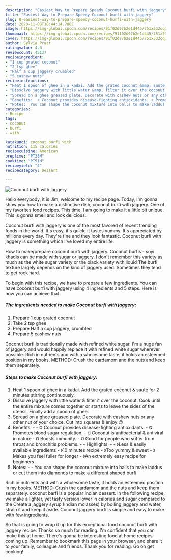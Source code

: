 ```yaml
---
description: "Easiest Way to Prepare Speedy Coconut burfi with jaggery"
title: "Easiest Way to Prepare Speedy Coconut burfi with jaggery"
slug: 8-easiest-way-to-prepare-speedy-coconut-burfi-with-jaggery
date: 2020-11-08T18:44:14.788Z
image: https://img-global.cpcdn.com/recipes/91f02d97b2e1d445/751x532cq70/coconut-burfi-with-jaggery-recipe-main-photo.jpg
thumbnail: https://img-global.cpcdn.com/recipes/91f02d97b2e1d445/751x532cq70/coconut-burfi-with-jaggery-recipe-main-photo.jpg
cover: https://img-global.cpcdn.com/recipes/91f02d97b2e1d445/751x532cq70/coconut-burfi-with-jaggery-recipe-main-photo.jpg
author: Sylvia Pratt
ratingvalue: 4.6
reviewcount: 45137
recipeingredient:
- "1 cup grated coconut"
- "2 tsp ghee"
- "Half a cup jaggery crumbled"
- "5 cashew nuts"
recipeinstructions:
- "Heat 1 spoon of ghee in a kadai. Add the grated coconut &amp; saute for 2 minutes stirring continuously."
- "Dissolve jaggery with little water &amp; filter it over the coconut. Cook until the entire mixture comes together or starts to leave the sides of the utensil. Finally add a spoon of ghee."
- "Spread on a ghee greased plate. Decorate with cashew nuts or any other nut of your choice. Cut into squares &amp; enjoy 😉"
- "Benefits:  ¤ Coconut provides disease-fighting antioxidants. ¤ Promotes blood sugar regulation. ¤ Coconut is antibacterial &amp; antiviral in nature ¤ Boosts immunity.  ¤ Good for people who suffer from throat and bronchitis problems.  Highlights:  》Less &amp; easily available ingredients  》10 minutes recipe  》Too yummy &amp; sweet  》Makes you feel fuller for longer  》An extremely easy recipe for beginners"
- "Notes:  You can shape the coconut mixture into balls to make laddus or cut them into diamonds to make a different shaped burfi"
categories:
- Recipe
tags:
- coconut
- burfi
- with

katakunci: coconut burfi with 
nutrition: 115 calories
recipecuisine: American
preptime: "PT38M"
cooktime: "PT51M"
recipeyield: "4"
recipecategory: Dessert

---
```



![Coconut burfi with jaggery](https://img-global.cpcdn.com/recipes/91f02d97b2e1d445/751x532cq70/coconut-burfi-with-jaggery-recipe-main-photo.jpg)

Hello everybody, it is Jim, welcome to my recipe page. Today, I'm gonna show you how to make a distinctive dish, coconut burfi with jaggery. One of my favorites food recipes. This time, I am going to make it a little bit unique. This is gonna smell and look delicious.

Coconut burfi with jaggery is one of the most favored of recent trending foods in the world. It's easy, it's quick, it tastes yummy. It's appreciated by millions every day. They're fine and they look fantastic. Coconut burfi with jaggery is something which I've loved my entire life.

How to make/prepare coconut burfi with jaggery. Coconut burfis - soyi khadis can be made with sugar or jaggery. I don&#39;t remember this variety as much as the white sugar variety or the black variety with liquid The burfi texture largely depends on the kind of jaggery used. Sometimes they tend to get rock hard.


To begin with this recipe, we have to prepare a few ingredients. You can have coconut burfi with jaggery using 4 ingredients and 5 steps. Here is how you can achieve that.

<!--inarticleads1-->

##### The ingredients needed to make Coconut burfi with jaggery:

1. Prepare 1 cup grated coconut
1. Take 2 tsp ghee
1. Prepare Half a cup jaggery, crumbled
1. Prepare 5 cashew nuts


Coconut burfi is traditionally made with refined white sugar. I&#39;m a huge fan of jaggery and would happily replace it with refined white sugar wherever possible. Rich in nutrients and with a wholesome taste, it holds an esteemed position in my books. METHOD: Crush the cardamom and the nuts and keep them separately. 

<!--inarticleads2-->

##### Steps to make Coconut burfi with jaggery:

1. Heat 1 spoon of ghee in a kadai. Add the grated coconut &amp; saute for 2 minutes stirring continuously.
1. Dissolve jaggery with little water &amp; filter it over the coconut. Cook until the entire mixture comes together or starts to leave the sides of the utensil. Finally add a spoon of ghee.
1. Spread on a ghee greased plate. Decorate with cashew nuts or any other nut of your choice. Cut into squares &amp; enjoy 😉
1. Benefits: -  - ¤ Coconut provides disease-fighting antioxidants. - ¤ Promotes blood sugar regulation. - ¤ Coconut is antibacterial &amp; antiviral in nature - ¤ Boosts immunity.  - ¤ Good for people who suffer from throat and bronchitis problems. -  - Highlights: -  - 》Less &amp; easily available ingredients  - 》10 minutes recipe  - 》Too yummy &amp; sweet  - 》Makes you feel fuller for longer  - 》An extremely easy recipe for beginners
1. Notes: -  - You can shape the coconut mixture into balls to make laddus or cut them into diamonds to make a different shaped burfi


Rich in nutrients and with a wholesome taste, it holds an esteemed position in my books. METHOD: Crush the cardamom and the nuts and keep them separately. coconut barfi is a popular Indian dessert. In the following recipe, we make a lighter, yet tasty version lower in calories and sugar compared to the Create a jaggery syrup (Indian molasses) by boiling jaggery and water, strain it and keep it aside. Coconut jaggery burfi is simple and easy to make with few ingredients. 

So that is going to wrap it up for this exceptional food coconut burfi with jaggery recipe. Thanks so much for reading. I'm confident that you can make this at home. There's gonna be interesting food at home recipes coming up. Remember to bookmark this page in your browser, and share it to your family, colleague and friends. Thank you for reading. Go on get cooking!
